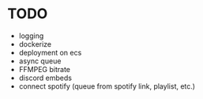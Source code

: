 # TODO

- logging
- dockerize
- deployment on ecs
- async queue
- FFMPEG bitrate
- discord embeds
- connect spotify (queue from spotify link, playlist, etc.)